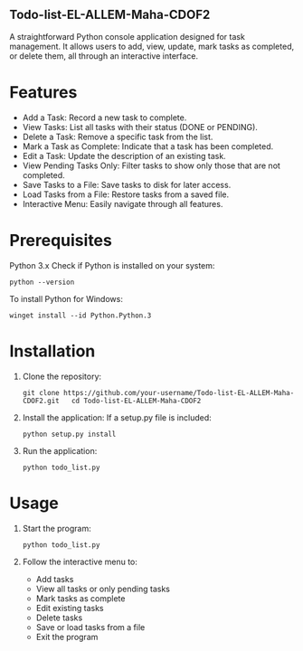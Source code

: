 ## Todo-list-EL-ALLEM-Maha-CDOF2
A straightforward Python console application designed for task management. It allows users to add, view, update, mark tasks as completed, or delete them, all through an interactive interface.

# Features
  - Add a Task: Record a new task to complete.
  - View Tasks: List all tasks with their status (DONE or PENDING).
  - Delete a Task: Remove a specific task from the list.
  - Mark a Task as Complete: Indicate that a task has been completed.
  - Edit a Task: Update the description of an existing task.
  - View Pending Tasks Only: Filter tasks to show only those that are not completed.
  - Save Tasks to a File: Save tasks to disk for later access.
  - Load Tasks from a File: Restore tasks from a saved file.
  - Interactive Menu: Easily navigate through all features.

# Prerequisites
Python 3.x
Check if Python is installed on your system:

```python --version```

To install Python for Windows:

``winget install --id Python.Python.3``

# Installation
  1. Clone the repository:
     
      ``git clone https://github.com/your-username/Todo-list-EL-ALLEM-Maha-CDOF2.git  
        cd Todo-list-EL-ALLEM-Maha-CDOF2``

  2. Install the application:
     If a setup.py file is included:
     
     ``python setup.py install``
    
  3. Run the application:

     ``python todo_list.py``

# Usage
   1. Start the program:

      ``python todo_list.py``

   2. Follow the interactive menu to:
      - Add tasks
      - View all tasks or only pending tasks
      - Mark tasks as complete
      - Edit existing tasks
      - Delete tasks
      - Save or load tasks from a file
      - Exit the program



     
  


